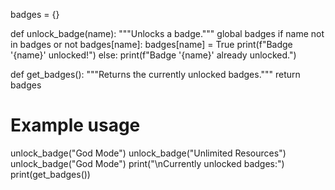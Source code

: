 badges = {}

def unlock_badge(name):
    """Unlocks a badge."""
    global badges
    if name not in badges or not badges[name]:
        badges[name] = True
        print(f"Badge '{name}' unlocked!")
    else:
        print(f"Badge '{name}' already unlocked.")

def get_badges():
    """Returns the currently unlocked badges."""
    return badges

# Example usage
unlock_badge("God Mode")
unlock_badge("Unlimited Resources")
unlock_badge("God Mode")
print("\nCurrently unlocked badges:")
print(get_badges())